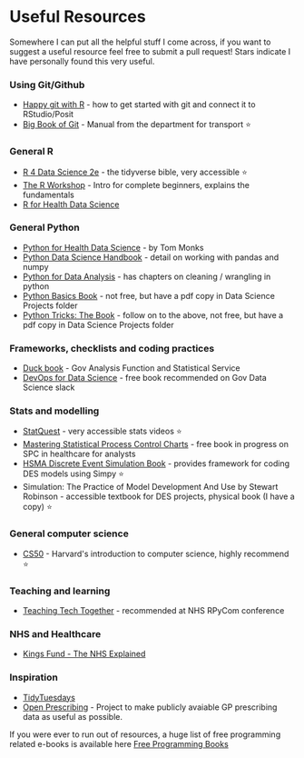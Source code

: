 # Useful Resources

Somewhere I can put all the helpful stuff I come across, if you want to suggest a useful resource feel free to submit a pull request! Stars indicate I have personally found this very useful.


### Using Git/Github
* [Happy git with R](https://happygitwithr.com/) - how to get started with git and connect it to RStudio/Posit
* [Big Book of Git](https://department-for-transport.github.io/big_book_of_git/) - Manual from the department for transport :star:

### General R
* [R 4 Data Science 2e](https://r4ds.hadley.nz/) - the tidyverse bible, very accessible :star:
* [The R Workshop](http://www.r-workshop.org/) - Intro for complete beginners, explains the fundamentals
* [R for Health Data Science](https://argoshare.is.ed.ac.uk/healthyr_book/)

### General Python
* [Python for Health Data Science](https://www.pythonhealthdatascience.com/content/front_page.html) - by Tom Monks
* [Python Data Science Handbook](https://jakevdp.github.io/PythonDataScienceHandbook/) - detail on working with pandas and numpy
* [Python for Data Analysis](https://wesmckinney.com/book/) - has chapters on cleaning / wrangling in python
* [Python Basics Book](https://realpython.com/products/python-basics-book/) - not free, but have a pdf copy in Data Science Projects folder
* [Python Tricks: The Book](https://realpython.com/products/python-tricks-book/?utm_source=drip&utm_medium=email&utm_campaign=pytricks-email&__s=t6u37vj8t0qlopawp38o) - follow on to the above, not free, but have a pdf copy in Data Science Projects folder

### Frameworks, checklists and coding practices
* [Duck book](https://best-practice-and-impact.github.io/qa-of-code-guidance/intro.html) - Gov Analysis Function and Statistical Service
* [DevOps for Data Science](https://do4ds.com/) - free book recommended on Gov Data Science slack

### Stats and modelling
* [StatQuest](https://www.youtube.com/channel/UCtYLUTtgS3k1Fg4y5tAhLbw) - very accessible stats videos :star:
* [Mastering Statistical Process Control Charts](https://anhoej.github.io/spc4hc/) - free book in progress on SPC in healthcare for analysts
* [HSMA Discrete Event Simulation Book](https://hsma-programme.github.io/hsma6_des_book/) - provides framework for coding DES models using Simpy :star:
* Simulation: The Practice of Model Development And Use by Stewart Robinson - accessible textbook for DES projects, physical book (I have a copy) :star:

### General computer science
* [CS50](https://www.edx.org/course/introduction-computer-science-harvardx-cs50x) - Harvard's introduction to computer science, highly recommend :star:

### Teaching and learning
* [Teaching Tech Together](https://teachtogether.tech/en/index.html) - recommended at NHS RPyCom conference

### NHS and Healthcare
* [Kings Fund - The NHS Explained](https://www.kingsfund.org.uk/leadership-development/courses/nhs-explained-course)

### Inspiration
* [TidyTuesdays](https://github.com/rfordatascience/tidytuesday)
* [Open Prescribing](https://openprescribing.net/) - Project to make publicly avaiable GP prescribing data as useful as possible.

If you were ever to run out of resources, a huge list of free programming related e-books is available here [Free Programming Books](https://github.com/EbookFoundation/free-programming-books)
